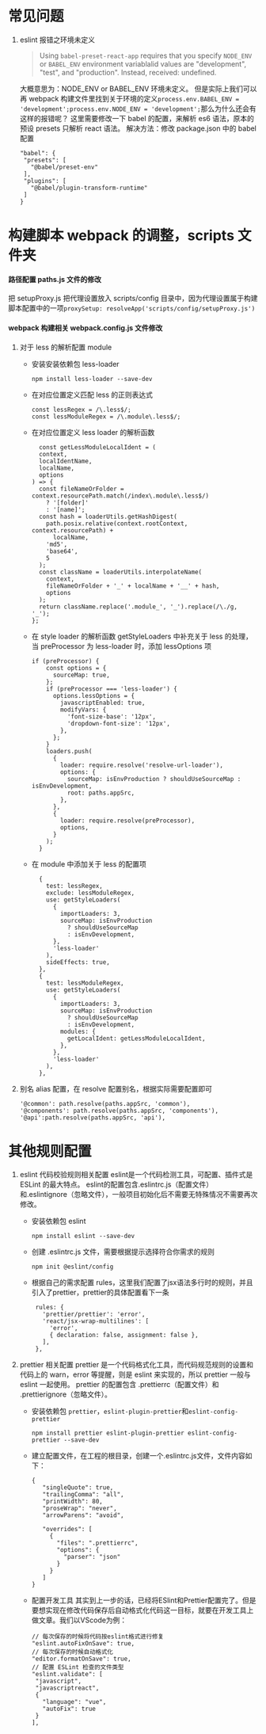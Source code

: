 # 常见问题

1. eslint 报错之环境未定义

   > Using `babel-preset-react-app` requires that you specify `NODE_ENV` or `BABEL_ENV` environment variablalid values are "development", "test", and "production". Instead, received: undefined.

   大概意思为：NODE_ENV or BABEL_ENV 环境未定义。
   但是实际上我们可以再 webpack 构建文件里找到关于环境的定义`process.env.BABEL_ENV = 'development';process.env.NODE_ENV = 'development';`那么为什么还会有这样的报错呢？
   这里需要修改一下 babel 的配置，来解析 es6 语法，原本的预设 presets 只解析 react 语法。
   解决方法：修改 package.json 中的 babel 配置

   ```
   "babel": {
    "presets": [
      "@babel/preset-env"
    ],
    "plugins": [
      "@babel/plugin-transform-runtime"
    ]
   }
   ```

# 构建脚本 webpack 的调整，scripts 文件夹

#### 路径配置 paths.js 文件的修改

把 setupProxy.js 把代理设置放入 scripts/config 目录中，因为代理设置属于构建脚本配置中的一项`proxySetup: resolveApp('scripts/config/setupProxy.js')`

#### webpack 构建相关 webpack.config.js 文件修改

1. 对于 less 的解析配置 module

   - 安装安装依赖包 less-loader

     ```
     npm install less-loader --save-dev
     ```

   - 在对应位置定义匹配 less 的正则表达式

     ```
     const lessRegex = /\.less$/;
     const lessModuleRegex = /\.module\.less$/;
     ```

   - 在对应位置定义 less loader 的解析函数

     ```
       const getLessModuleLocalIdent = (
       context,
       localIdentName,
       localName,
       options
     ) => {
       const fileNameOrFolder = context.resourcePath.match(/index\.module\.less$/)
         ? '[folder]'
         : '[name]';
       const hash = loaderUtils.getHashDigest(
         path.posix.relative(context.rootContext, context.resourcePath) +
           localName,
         'md5',
         'base64',
         5
       );
       const className = loaderUtils.interpolateName(
         context,
         fileNameOrFolder + '_' + localName + '__' + hash,
         options
       );
       return className.replace('.module_', '_').replace(/\./g, '_');
     };
     ```

   - 在 style loader 的解析函数 getStyleLoaders 中补充关于 less 的处理，当 preProcessor 为 less-loader 时，添加 lessOptions 项

     ```
     if (preProcessor) {
         const options = {
           sourceMap: true,
         };
         if (preProcessor === 'less-loader') {
           options.lessOptions = {
             javascriptEnabled: true,
             modifyVars: {
               'font-size-base': '12px',
               'dropdown-font-size': '12px',
             },
           };
         }
         loaders.push(
           {
             loader: require.resolve('resolve-url-loader'),
             options: {
               sourceMap: isEnvProduction ? shouldUseSourceMap : isEnvDevelopment,
               root: paths.appSrc,
             },
           },
           {
             loader: require.resolve(preProcessor),
             options,
           }
         );
       }
     ```

   - 在 module 中添加关于 less 的配置项

     ```
       {
         test: lessRegex,
         exclude: lessModuleRegex,
         use: getStyleLoaders(
           {
             importLoaders: 3,
             sourceMap: isEnvProduction
               ? shouldUseSourceMap
               : isEnvDevelopment,
           },
           'less-loader'
         ),
         sideEffects: true,
       },
       {
         test: lessModuleRegex,
         use: getStyleLoaders(
           {
             importLoaders: 3,
             sourceMap: isEnvProduction
               ? shouldUseSourceMap
               : isEnvDevelopment,
             modules: {
               getLocalIdent: getLessModuleLocalIdent,
             },
           },
           'less-loader'
         ),
       },
     ```

2. 别名 alias 配置，在 resolve 配置别名，根据实际需要配置即可
   ```
   '@common': path.resolve(paths.appSrc, 'common'),
   '@components': path.resolve(paths.appSrc, 'components'),
   '@api':path.resolve(paths.appSrc, 'api'),
   ```

# 其他规则配置

1. eslint 代码校验规则相关配置
   eslint是一个代码检测工具，可配置、插件式是 ESLint 的最大特点。
   eslint的配置包含.eslintrc.js（配置文件）和.eslintignore（忽略文件），一般项目初始化后不需要无特殊情况不需要再次修改。
   - 安装依赖包 eslint
     ```
     npm install eslint --save-dev
     ```
   - 创建 .eslintrc.js 文件，需要根据提示选择符合你需求的规则
     ```
     npm init @eslint/config
     ```
   - 根据自己的需求配置 rules，这里我们配置了jsx语法多行时的规则，并且引入了prettier，prettier的具体配置看下一条
     ```
      rules: {
        'prettier/prettier': 'error',
        'react/jsx-wrap-multilines': [
          'error',
          { declaration: false, assignment: false },
        ],
      },
     ```

2. prettier 相关配置
   prettier 是一个代码格式化工具，而代码规范规则的设置和代码上的 warn，error 等提醒，则是 eslint 来实现的，所以 prettier 一般与 eslint 一起使用。
   prettier 的配置包含 .prettierrc（配置文件）和 .prettierignore（忽略文件）。
   - 安装依赖包 `prettier`，`eslint-plugin-prettier`和`eslint-config-prettier`
      ```
      npm install prettier eslint-plugin-prettier eslint-config-prettier --save-dev
      ```
   - 建立配置文件，在工程的根目录，创建一个.eslintrc.js文件，文件内容如下：
     ```
     {
        "singleQuote": true,
        "trailingComma": "all",
        "printWidth": 80,
        "proseWrap": "never",
        "arrowParens": "avoid",

        "overrides": [
          {
            "files": ".prettierrc",
            "options": {
              "parser": "json"
            }
          }
        ]
     }
     ```
   - 配置开发工具
     其实到上一步的话，已经将ESlint和Prettier配置完了。但是要想实现在修改代码保存后自动格式化代码这一目标，就要在开发工具上做文章。我们以VScode为例：
     ```
     // 每次保存的时候将代码按eslint格式进行修复
     "eslint.autoFixOnSave": true,
     // 每次保存的时候自动格式化
     "editor.formatOnSave": true,
     // 配置 ESLint 检查的文件类型
     "eslint.validate": [
      "javascript",
      "javascriptreact",
      {
        "language": "vue",
        "autoFix": true
      }
     ],
     ```